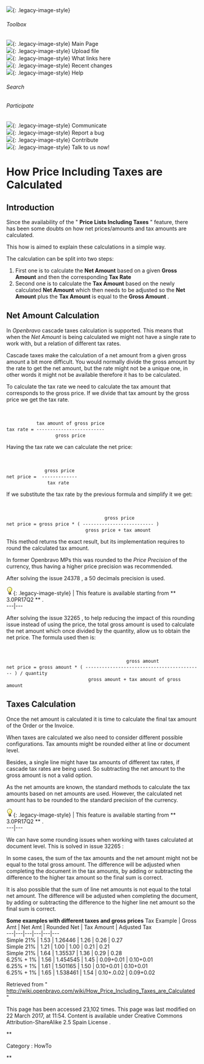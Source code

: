 ![](skins/openbravo/images/social-blogs-sidebar-banner.png){: .legacy-image-style}

######  Toolbox

![](skins/openbravo/images/flecha1.jpg){: .legacy-image-style} Main Page  
![](skins/openbravo/images/flecha1.jpg){: .legacy-image-style} Upload file  
![](skins/openbravo/images/flecha1.jpg){: .legacy-image-style} What links here  
![](skins/openbravo/images/flecha1.jpg){: .legacy-image-style} Recent changes  
![](skins/openbravo/images/flecha1.jpg){: .legacy-image-style} Help  
  
  

######  Search

######  Participate

![](skins/openbravo/images/flecha1.jpg){: .legacy-image-style} Communicate  
![](skins/openbravo/images/flecha1.jpg){: .legacy-image-style} Report a bug  
![](skins/openbravo/images/flecha1.jpg){: .legacy-image-style} Contribute  
![](skins/openbravo/images/flecha1.jpg){: .legacy-image-style} Talk to us now!  

  

#  How Price Including Taxes are Calculated

##  Introduction

Since the availability of the " **Price Lists Including Taxes** " feature,
there has been some doubts on how net prices/amounts and tax amounts are
calculated.

This how is aimed to explain these calculations in a simple way.

The calculation can be split into two steps:

  1. First one is to calculate the **Net Amount** based on a given **Gross Amount** and then the corresponding **Tax Rate**
  2. Second one is to calculate the **Tax Amount** based on the newly calculated **Net Amount** which then needs to be adjusted so the **Net Amount** plus the **Tax Amount** is equal to the **Gross Amount** . 

##  Net Amount Calculation

In _Openbravo_ cascade taxes  calculation is supported. This means that when
the _Net Amount_ is being calculated we might not have a single rate to work
with, but a relation of different tax rates.

Cascade taxes make the calculation of a net amount from a given gross amount a
bit more difficult. You would normally divide the gross amount by the rate to
get the net amount, but the rate might not be a unique one, in other words it
might not be available therefore it has to be calculated.

To calculate the tax rate we need to calculate the tax amount that corresponds
to the gross price. If we divide that tax amount by the gross price we get the
tax rate.

` `

    
    
               tax amount of gross price
    tax rate = -------------------------
                      gross price
    

Having the tax rate we can calculate the net price:

` `

    
    
                  gross price  
    net price =  -------------
                   tax rate
    

If we substitute the tax rate by the previous formula and simplify it we get:

` `

    
    
                                        gross price
    net price = gross price * ( -------------------------- )
                                 gross price + tax amount
    

This method returns the exact result, but its implementation requires to round
the calculated tax amount.

In former Openbravo MPs this was rounded to the _Price Precision_ of the
currency, thus having a higher price precision was recommended.

After solving the issue  24378  , a 50 decimals precision is used.

![](/assets/developer-guide/etendo-classic/how-to-guides/Bulbgraph.png){: .legacy-image-style} |
This feature is available starting from ** 3.0PR17Q2  ** .  
---|---  
  
After solving the issue  32265  , to help reducing the impact of this rounding
issue instead of using the price, the total gross amount is used to calculate
the net amount which once divided by the quantity, allow us to obtain the net
price. The formula used then is:

` `

    
    
                                                gross amount 
    net price = gross amount * ( ------------------------------------------- ) / quantity
                                  gross amount + tax amount of gross amount
    

##  Taxes Calculation

Once the net amount is calculated it is time to calculate the final tax amount
of the Order or the Invoice.

When taxes are calculated we also need to consider different possible
configurations. Tax amounts might be rounded either at line or document level.

Besides, a single line might have tax amounts of different tax rates, if
cascade tax rates are being used. So subtracting the net amount to the gross
amount is not a valid option.

As the net amounts are known, the standard methods to calculate the tax
amounts based on net amounts are used. However, the calculated net amount has
to be rounded to the standard precision of the currency.

![](/assets/developer-guide/etendo-classic/how-to-guides/Bulbgraph.png){: .legacy-image-style} |
This feature is available starting from ** 3.0PR17Q2  ** .  
---|---  
  
We can have some rounding issues when working with taxes calculated at
document level. This is solved in issue  32265  :

In some cases, the sum of the tax amounts and the net amount might not be
equal to the total gross amount. The difference will be adjusted when
completing the document in the tax amounts, by adding or subtracting the
difference to the higher tax amount so the final sum is correct.

It is also possible that the sum of line net amounts is not equal to the total
net amount. The difference will be adjusted when completing the document, by
adding or subtracting the difference to the higher line net amount so the
final sum is correct.

  

**Some examples with different taxes and gross prices** Tax Example  |  Gross
Amt  |  Net Amt  |  Rounded Net  |  Tax Amount  |  Adjusted Tax  
---|---|---|---|---|---  
Simple 21%  |  1.53  |  1.26446  |  1.26  |  0.26  |  0.27  
Simple 21%  |  1.21  |  1.00  |  1.00  |  0.21  |  0.21  
Simple 21%  |  1.64  |  1.35537  |  1.36  |  0.29  |  0.28  
6.25% + 1%  |  1.56  |  1.454545  |  1.45  |  0.09+0.01  |  0.10+0.01  
6.25% + 1%  |  1.61  |  1.501165  |  1.50  |  0.10+0.01  |  0.10+0.01  
6.25% + 1%  |  1.65  |  1.538461  |  1.54  |  0.10+.0.02  |  0.09+0.02  
  
Retrieved from "
http://wiki.openbravo.com/wiki/How_Price_Including_Taxes_are_Calculated  "

This page has been accessed 23,102 times. This page was last modified on 22
March 2017, at 11:54. Content is available under  Creative Commons
Attribution-ShareAlike 2.5 Spain License  .

  
**

Category  :  HowTo

**

